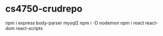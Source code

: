 # cs4750-crudrepo

npm i express body-parser mysql2
npm i -D nodemon
npm i react react-dom react-scripts